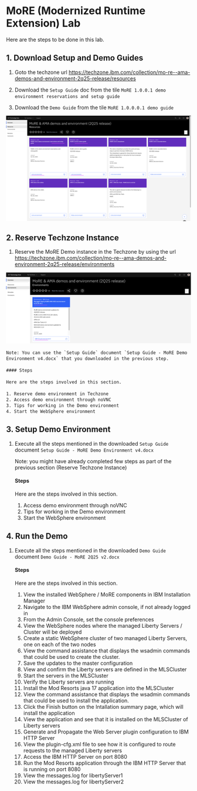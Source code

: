 # MoRE (Modernized Runtime Extension) Lab

Here are the steps to be done in this lab. 

## 1. Download Setup and Demo Guides

1. Goto the techzone url https://techzone.ibm.com/collection/mo-re--ama-demos-and-environment-2q25-release/resources

2. Download the `Setup Guide` doc from the tile `MoRE 1.0.0.1 demo environment reservations and setup guide`

3. Download the `Demo Guide` from the tile `MoRE 1.0.0.0.1 demo guide`


<img src="images/image3.png">

## 2. Reserve Techzone Instance

1. Reserve the MoRE Demo instance in the Techzone by using the url https://techzone.ibm.com/collection/mo-re--ama-demos-and-environment-2q25-release/environments

<img src="images/image4.png">

    Note: You can use the `Setup Guide` document `Setup Guide - MoRE Demo Environment v4.docx` that you downloaded in the previous step.

    #### Steps

    Here are the steps involved in this section.

    1. Reserve demo environment in Techzone
    2. Access demo environment through noVNC
    3. Tips for working in the Demo environment
    4. Start the WebSphere environment 

## 3. Setup Demo Environment

1. Execute all the steps mentioned in the downloaded `Setup Guide` document `Setup Guide - MoRE Demo Environment v4.docx`

    Note: you might have already completed few steps as part of the previous section (Reserve Techzone Instance)

    #### Steps

    Here are the steps involved in this section.

    1. Access demo environment through noVNC
    2. Tips for working in the Demo environment
    3. Start the WebSphere environment 

## 4. Run the Demo

1. Execute all the steps mentioned in the downloaded `Demo Guide` document `Demo Guide - MoRE 2Q25 v2.docx`

    #### Steps

    Here are the steps involved in this section.

    1. View the installed WebSphere / MoRE components in IBM Installation Manager
    2. Navigate to the IBM WebSphere admin console, if not already logged in
    3. From the Admin Console, set the console preferences 
    4. View the WebSphere nodes where the managed Liberty Servers / Cluster will be deployed
    5. Create a static WebSphere cluster of two managed Liberty Servers, one on each of the two nodes
    6. View the command assistance that displays the wsadmin commands that could be used to create the cluster.  
    7. Save the updates to the master configuration
    8. View and confirm the Liberty servers are defined in the MLSCluster
    9. Start the servers in the MLSCluster
    10. Verify the Liberty servers are running
    11.	Install the Mod Resorts java 17 application into the MLSCluster
    12. View the command assistance that displays the wsadmin commands that could be used to install the application.
    13.	Click the Finish button on the Intallation summary page, which will install the application
    14.	View the application and see that it is installed on the MLSCluster of Liberty servers
    15.	Generate and Propagate the Web Server plugin configuration to IBM HTTP Server
    16.	View the plugin-cfg.xml file to see how it is configured to route requests to the managed Liberty servers
    17.	Access the IBM HTTP Server on port 8080
    18.	Run the Mod Resorts application through the IBM HTTP Server that is running on port 8080
    19.	View the messages.log for libertyServer1
    20.	View the messages.log for libertyServer2